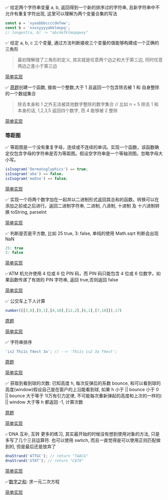 ✅ 给定两个字符串变量 a, b, 返回得到一个新的排序过的字符串, 且新字符串中不允许有重复字符出现, 这里可以理解为两个变量合集的写法

```js
const a = 'xyaabbbccccdefww';
const b = 'xxxxyyyyabklmopq';
// longest(a, b) -> "abcdefklmopqwxy"
```

[](longest.ts ' :include :type=code')

✅ 给定 a, b, c 三个变量, 通过方法判断接收三个变量的值能够构建成一个正确的三角形

> 最初理解错了三角形的定义, 其实就是任意两个边之和大于第三边, 同时任意两边之差小于第三边

[简单实现](triangle.ts ':include :type=code')

✅ [原题](https://www.codewars.com/kata/find-the-divisors/train/javascript)创建一个函数, 接收一个整数,大于 1 且返回一个包含除去被 1 和 自身整除的一个数组集合

> 除去本身和 1 之外无法被其他数字整除的数字集合
> // 比如 n = 5 除去 1 和本身的话, 1,2,3,5 返回四个数字, 而 4 能够被 2 整除

[简单实现](divisors.ts ':include :type=code')

### 等距图

✅ 等距图是一个没有重复字母，连续或不连续的单词。实现一个函数，该函数确定仅包含字母的字符串是否为等距图。假设空字符串是一个等轴测图。忽略字母大小写。

```js
isIsogram('Dermatoglyphics') == true;
isIsogram('aba') == false;
isIsogram('moOse') == false;
```

[简单实现](isIsogram.ts ':include :type=code')

✅ 实现一个将两个数字加在一起并以二进制形式返回其总和的函数。转换可以在添加之前或之后进行。返回二进制字符串, 二进制, 八进制, 十进制 及 十六进制转换 toString, parseInt

[简单实现](addBinary.ts ':include :type=code')

✅ 判断是否是平方数, 比如 25 true, 3: false, 单纯的使用 Math.sqrt 判断会出现 NaN

```js
25: true
3: false
```

[简单实现](isSquare.ts ':include :type=code')

✅ATM 机允许使用 4 位或 6 位 PIN 码，而 PIN 码只能包含 4 位或 6 位数字。如果函数传递了有效的 PIN 字符串, 返回 true,否则返回 false

[简单实现](Kata.ts ':include :type=code')

<!-- 统计元音字符(a e i o u) 和 / 以及空格出现次数, 目前有误 -->

✅ 公交车上下人计算

```js
number([[3,0],[9,1],[4,10],[12,2],[6,1],[7,10]]),17)
```

[原题](https://www.codewars.com/kata/5648b12ce68d9daa6b000099/train/javascript)

[简单实现](busNumber.ts ':include :type=code')

✅ 字符串排序

```js
'is2 Thi1s T4est 3a'; // --> 'Thi1s is2 3a T4est';
```

[原题](https://www.codewars.com/kata/55c45be3b2079eccff00010f/train/javascript)

[简单实现](stringSort.ts ':include :type=code')

✅ 获取到看到球的次数: 已知高度 h, 每次反弹后的系数 bounce, 和可以看到球的高度(window)假设自己是在窗户的上沿能看到球, 如果 h 小于 || bounce 小于 0 || bounce 大于等于 1(万有引力定律, 不可能每次重新弹起的高度和上次的一样的) || window 大于等 h 都返回 -1, 计算次数

[原题](https://www.codewars.com/kata/5544c7a5cb454edb3c000047/train/typescript)

[简单实现](bouncingBall.ts ':include :type=code')

✅DNA 互补, 互转 更多的练习, 其实最开始的时候没有想到使用对象的方法, 只是多写了几个三目运算符. 也可以使用 swtich, 而且一直觉得是可以使用正则匹配做到的, 但是最后还是放弃了

```js
dnaStrand('ATTGC'); // return "TAACG"
dnaStrand('GTAT'); // return "CATA"
```

[简单实现](dnaStrand.ts ':include :type=code')

✅[数字之和](https://www.codewars.com/kata/is-my-friend-cheating/train/typescript): 求一元二次方程

[简单实现](removeNb.ts ':include :type=code')
